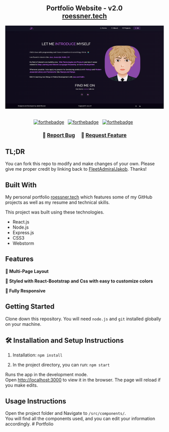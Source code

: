 <h2 align="center">
  Portfolio Website - v2.0<br/>
  <a href="http://roessner.tech/" target="_blank">roessner.tech</a>
</h2>
<div align="center">
  <img alt="Demo" src="Images/img.png" />
</div>

<br/>

<center>

[![forthebadge](https://forthebadge.com/images/badges/built-with-love.svg)](https://forthebadge.com) &nbsp;
[![forthebadge](https://forthebadge.com/images/badges/made-with-javascript.svg)](https://forthebadge.com) &nbsp;
[![forthebadge](https://forthebadge.com/images/badges/open-source.svg)](https://forthebadge.com) &nbsp;

</center>

<h3 align="center">
    🔹
    <a href="https://github.com/FleetAdmiralJakob/Portfolio/issues">Report Bug</a> &nbsp; &nbsp;
    🔹
    <a href="https://github.com/FleetAdmiralJakob/Portfolio/issues">Request Feature</a>
</h3>

## TL;DR

You can fork this repo to modify and make changes of your own. Please give me proper credit by linking back to [FleetAdmiralJakob](https://github.com/FleetAdmiralJakob/Portfolio). Thanks!

## Built With

My personal portfolio <a href="http://soumya-jit.tech/" target="_blank">roessner.tech</a> which features some of my GitHub projects as well as my resume and technical skills.<br/>

This project was built using these technologies.

- React.js
- Node.js
- Express.js
- CSS3
- Webstorm

## Features

**📖 Multi-Page Layout**

**🎨 Styled with React-Bootstrap and Css with easy to customize colors**

**📱 Fully Responsive**

## Getting Started

Clone down this repository. You will need `node.js` and `git` installed globally on your machine.

## 🛠 Installation and Setup Instructions

1. Installation: `npm install`

2. In the project directory, you can run: `npm start`

Runs the app in the development mode.\
Open [http://localhost:3000](http://localhost:3000) to view it in the browser.
The page will reload if you make edits.

## Usage Instructions

Open the project folder and Navigate to `/src/components/`. <br/>
You will find all the components used, and you can edit your information accordingly.
#   P o r t f o l i o 
 
 
